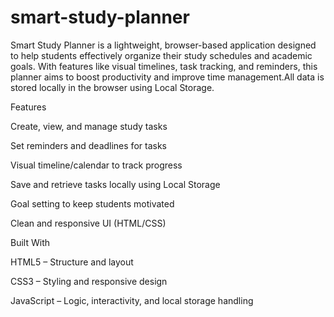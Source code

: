 # smart-study-planner

Smart Study Planner is a lightweight, browser-based application designed to help students effectively organize their study schedules and academic goals. With features like visual timelines, task tracking, and reminders, this planner aims to boost productivity and improve time management.All data is stored locally in the browser using Local Storage.

Features

Create, view, and manage study tasks

Set reminders and deadlines for tasks

Visual timeline/calendar to track progress

Save and retrieve tasks locally using Local Storage

Goal setting to keep students motivated

Clean and responsive UI (HTML/CSS)

Built With

HTML5 – Structure and layout

CSS3 – Styling and responsive design

JavaScript – Logic, interactivity, and local storage handling

